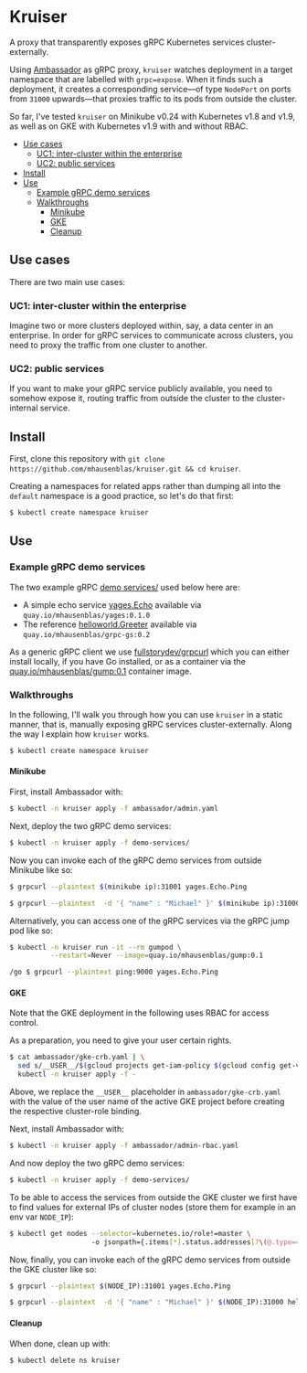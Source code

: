 # Kruiser

A proxy that transparently exposes gRPC Kubernetes services cluster-externally.

Using [Ambassador](https://www.getambassador.io/) as gRPC proxy, `kruiser` 
watches deployment in a target namespace that are labelled with `grpc=expose`. When it finds such a deployment, it creates a corresponding service—of type `NodePort` on ports from `31000` upwards—that proxies traffic to its pods from outside the cluster.

So far, I've tested `kruiser` on Minikube v0.24 with Kubernetes v1.8 and v1.9, as well as on GKE with Kubernetes v1.9 with and without RBAC.

- [Use cases](#use-cases)
  - [UC1: inter-cluster within the enterprise](#uc1-inter-cluster-within-the-enterprise)
  - [UC2: public services](#uc2-public-services)
- [Install](#install)
- [Use](#use)
  - [Example gRPC demo services](#example-grpc-demo-services)
  - [Walkthroughs](#walkthroughs)
    - [Minikube](#minikube)
    - [GKE](#gke)
    - [Cleanup](#cleanup)

## Use cases

There are two main use cases:

### UC1: inter-cluster within the enterprise

Imagine two or more clusters deployed within, say, a data center in an enterprise. In order for gRPC services to communicate across clusters, you need to proxy the traffic from one cluster to another.

### UC2: public services

If you want to make your gRPC service publicly available, you need to somehow expose it, routing traffic from outside the cluster to the cluster-internal service.


## Install 

First, clone this repository with `git clone https://github.com/mhausenblas/kruiser.git && cd kruiser`.

Creating a namespaces for related apps rather than dumping all into the `default` namespace is a good practice, so let's do that first:

```bash
$ kubectl create namespace kruiser
```

## Use

### Example gRPC demo services

The two example gRPC [demo services/](demo-services/) used below here are:

- A simple echo service [yages.Echo](https://github.com/mhausenblas/yages/blob/master/main.go) available via `quay.io/mhausenblas/yages:0.1.0`
- The reference [helloworld.Greeter](https://github.com/grpc/grpc-go/blob/master/examples/helloworld/greeter_server/main.go) available via `quay.io/mhausenblas/grpc-gs:0.2`

As a generic gRPC client we use [fullstorydev/grpcurl](https://github.com/fullstorydev/grpcurl) which you can either install locally, if you have Go installed, or as a container via the [quay.io/mhausenblas/gump:0.1](https://quay.io/repository/mhausenblas/gump?tag=0.1&tab=tags) container image.


### Walkthroughs

In the following, I'll walk you through how you can use `kruiser` in a static manner, that is, manually exposing gRPC services cluster-externally. Along the way I explain how `kruiser` works.


```bash
$ kubectl create namespace kruiser
```

#### Minikube 

First, install Ambassador with:

```bash
$ kubectl -n kruiser apply -f ambassador/admin.yaml
```

Next, deploy the two gRPC demo services:

```bash
$ kubectl -n kruiser apply -f demo-services/
```

Now you can invoke each of the gRPC demo services from outside Minikube like so:

```bash
$ grpcurl --plaintext $(minikube ip):31001 yages.Echo.Ping

$ grpcurl --plaintext  -d '{ "name" : "Michael" }' $(minikube ip):31000 helloworld.Greeter.SayHello
```

Alternatively, you can access one of the gRPC services via the gRPC jump pod like so:

```bash
$ kubectl -n kruiser run -it --rm gumpod \
          --restart=Never --image=quay.io/mhausenblas/gump:0.1

/go $ grpcurl --plaintext ping:9000 yages.Echo.Ping
```

#### GKE

Note that the GKE deployment in the following uses RBAC for access control.

As a preparation, you need to give your user certain rights.

```bash
$ cat ambassador/gke-crb.yaml | \
  sed s/__USER__/$(gcloud projects get-iam-policy $(gcloud config get-value core/project) | grep -m 1 user | awk '{split($0,u,":"); print u[2]}')/g | \
  kubectl -n kruiser apply -f -
```

Above, we replace the `__USER__` placeholder in `ambassador/gke-crb.yaml` with the value of the user name of the active GKE project before creating the respective cluster-role binding.

Next, install Ambassador with:

```bash
$ kubectl -n kruiser apply -f ambassador/admin-rbac.yaml
```

And now deploy the two gRPC demo services:

```bash
$ kubectl -n kruiser apply -f demo-services/
```

To be able to access the services from outside the GKE cluster we first have to find values for external IPs of cluster nodes (store them for example in an env var `NODE_IP`):

```bash
$ kubectl get nodes --selector=kubernetes.io/role!=master \ 
                    -o jsonpath={.items[*].status.addresses[?\(@.type==\"ExternalIP\"\)].address}
```

Now, finally, you can invoke each of the gRPC demo services from outside the GKE cluster like so: 

```bash
$ grpcurl --plaintext $(NODE_IP):31001 yages.Echo.Ping

$ grpcurl --plaintext  -d '{ "name" : "Michael" }' $(NODE_IP):31000 helloworld.Greeter.SayHello
```

#### Cleanup

When done, clean up with:

```bash
$ kubectl delete ns kruiser
```
